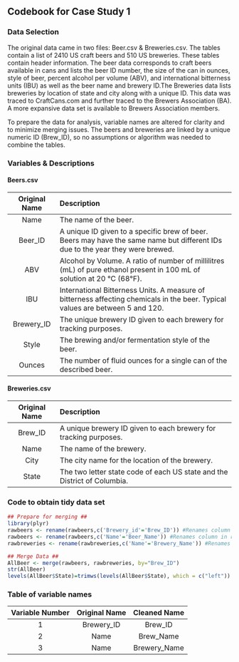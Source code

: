 
## Codebook for Case Study 1

### Data Selection
The original data came in two files:  Beer.csv & Breweries.csv.  The tables contain a list of 2410 US craft beers and 510 US breweries.  These tables contain header information.   The beer data corresponds to craft beers available in cans and lists the beer ID number, the size of the can in ounces, style of beer, percent alcohol per volume (ABV), and international bitterness units (IBU) as well as the beer name and brewery ID.The Breweries data lists breweries by location of state and city along with a unique ID. This data was traced to CraftCans.com and further traced to the Brewers Association (BA). A more expansive data set is available to Brewers Association members.

To prepare the data for analysis, variable names are altered for clarity and to minimize merging issues. The beers and breweries are linked by a unique numeric ID (Brew_ID), so no assumptions or algorithm was needed to combine the tables.

### Variables & Descriptions

#### Beers.csv

| Original Name | Description |
| :------------:| :---------- |
| Name | The name of the beer. |
| Beer_ID | A unique ID given to a specific brew of beer.  Beers may have the same name but different IDs due to the year they were brewed. |
| ABV | Alcohol by Volume.  A ratio of number of millilitres (mL) of pure ethanol present in 100 mL of solution at 20 °C (68°F). |
| IBU | International Bitterness Units.  A measure of bitterness affecting chemicals in the beer.  Typical values are between 5 and 120. |
| Brewery_ID | The unique brewery ID given to each brewery for tracking purposes. |
| Style | The brewing and/or fermentation style of the beer. |
| Ounces | The number of fluid ounces for a single can of the described beer. |

#### Breweries.csv

| Original Name | Description |
| :------------:| :---------- |
| Brew_ID | A unique brewery ID given to each brewery for tracking purposes. |
| Name | The name of the brewery. |
| City | The city name for the location of the brewery. |
| State | The two letter state code of each US state and the District of Columbia. |

### Code to obtain tidy data set
```r
## Prepare for merging ##
library(plyr)
rawbeers <- rename(rawbeers,c('Brewery_id'='Brew_ID')) #Renames column in raw data so a primary key match can be made
rawbeers <- rename(rawbeers,c('Name'='Beer_Name')) #Renames column in raw to avoid conflicts with merges later
rawbreweries <- rename(rawbreweries,c('Name'='Brewery_Name')) #Renames column in raw to avoid conflicts with merges later

## Merge Data ##
AllBeer <- merge(rawbeers, rawbreweries, by="Brew_ID")
str(AllBeer)
levels(AllBeer$State)=trimws(levels(AllBeer$State), which = c("left"))  #Trim the leadig spaces from state abbreviation
```

### Table of variable names
| Variable Number | Original Name | Cleaned Name |
| :-------------: | :------------:| :----------: |
| 1 | Brewery_ID | Brew_ID |
| 2 | Name | Brew_Name |
| 3 | Name | Brewery_Name |
